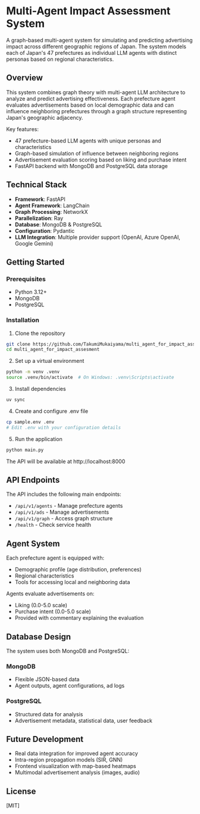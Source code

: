 # Multi-Agent Impact Assessment System

A graph-based multi-agent system for simulating and predicting advertising impact across different geographic regions of Japan. The system models each of Japan's 47 prefectures as individual LLM agents with distinct personas based on regional characteristics.

## Overview

This system combines graph theory with multi-agent LLM architecture to analyze and predict advertising effectiveness. Each prefecture agent evaluates advertisements based on local demographic data and can influence neighboring prefectures through a graph structure representing Japan's geographic adjacency.

Key features:
- 47 prefecture-based LLM agents with unique personas and characteristics
- Graph-based simulation of influence between neighboring regions
- Advertisement evaluation scoring based on liking and purchase intent
- FastAPI backend with MongoDB and PostgreSQL data storage

## Technical Stack

- **Framework**: FastAPI
- **Agent Framework**: LangChain
- **Graph Processing**: NetworkX
- **Parallelization**: Ray
- **Database**: MongoDB & PostgreSQL
- **Configuration**: Pydantic
- **LLM Integration**: Multiple provider support (OpenAI, Azure OpenAI, Google Gemini)

## Getting Started

### Prerequisites

- Python 3.12+
- MongoDB
- PostgreSQL

### Installation

1. Clone the repository
```bash
git clone https://github.com/TakumiMukaiyama/multi_agent_for_impact_assesment.git
cd multi_agent_for_impact_assesment
```

2. Set up a virtual environment
```bash
python -m venv .venv
source .venv/bin/activate  # On Windows: .venv\Scripts\activate
```

3. Install dependencies
```bash
uv sync
```

4. Create and configure .env file
```bash
cp sample.env .env
# Edit .env with your configuration details
```

5. Run the application
```bash
python main.py
```

The API will be available at http://localhost:8000


## API Endpoints

The API includes the following main endpoints:

- `/api/v1/agents` - Manage prefecture agents
- `/api/v1/ads` - Manage advertisements
- `/api/v1/graph` - Access graph structure
- `/health` - Check service health

## Agent System

Each prefecture agent is equipped with:
- Demographic profile (age distribution, preferences)
- Regional characteristics
- Tools for accessing local and neighboring data

Agents evaluate advertisements on:
- Liking (0.0-5.0 scale)
- Purchase intent (0.0-5.0 scale)
- Provided with commentary explaining the evaluation

## Database Design

The system uses both MongoDB and PostgreSQL:

### MongoDB
- Flexible JSON-based data
- Agent outputs, agent configurations, ad logs

### PostgreSQL
- Structured data for analysis
- Advertisement metadata, statistical data, user feedback

## Future Development

- Real data integration for improved agent accuracy
- Intra-region propagation models (SIR, GNN)
- Frontend visualization with map-based heatmaps
- Multimodal advertisement analysis (images, audio)

## License

[MIT]